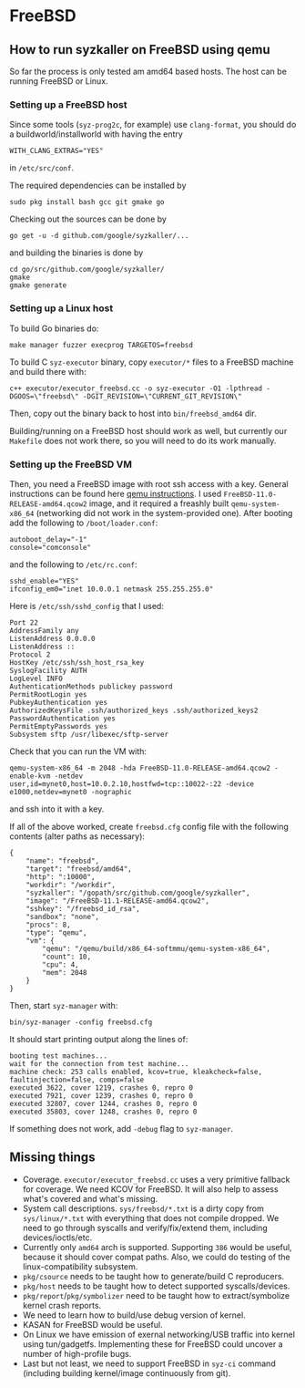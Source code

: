 # FreeBSD

## How to run syzkaller on FreeBSD using qemu

So far the process is only tested am amd64 based hosts.
The host can be running FreeBSD or Linux.

### Setting up a FreeBSD host

Since some tools (`syz-prog2c`, for example) use `clang-format`, you should
do a buildworld/installworld with having the entry
```
WITH_CLANG_EXTRAS="YES"
```
in `/etc/src/conf`.

The required dependencies can be installed by
```
sudo pkg install bash gcc git gmake go
```
Checking out the sources can be done by
```
go get -u -d github.com/google/syzkaller/...
```
and building the binaries is done by
```
cd go/src/github.com/google/syzkaller/
gmake
gmake generate
```

### Setting up a Linux host

To build Go binaries do:
```
make manager fuzzer execprog TARGETOS=freebsd
```
To build C `syz-executor` binary, copy `executor/*` files to a FreeBSD machine and build there with:
```
c++ executor/executor_freebsd.cc -o syz-executor -O1 -lpthread -DGOOS=\"freebsd\" -DGIT_REVISION=\"CURRENT_GIT_REVISION\"
```
Then, copy out the binary back to host into `bin/freebsd_amd64` dir.

Building/running on a FreeBSD host should work as well, but currently our `Makefile` does not work there, so you will need to do its work manually.

### Setting up the FreeBSD VM

Then, you need a FreeBSD image with root ssh access with a key. General instructions can be found here [qemu instructions](https://wiki.qemu.org/Hosts/BSD). I used `FreeBSD-11.0-RELEASE-amd64.qcow2` image, and it required a freashly built `qemu-system-x86_64` (networking did not work in the system-provided one). After booting add the following to `/boot/loader.conf`:
```
autoboot_delay="-1"
console="comconsole"
```
and the following to `/etc/rc.conf`:
```
sshd_enable="YES"
ifconfig_em0="inet 10.0.0.1 netmask 255.255.255.0"
```
Here is `/etc/ssh/sshd_config` that I used:
```
Port 22
AddressFamily any
ListenAddress 0.0.0.0
ListenAddress ::
Protocol 2
HostKey /etc/ssh/ssh_host_rsa_key
SyslogFacility AUTH
LogLevel INFO
AuthenticationMethods publickey password
PermitRootLogin yes
PubkeyAuthentication yes
AuthorizedKeysFile .ssh/authorized_keys .ssh/authorized_keys2
PasswordAuthentication yes
PermitEmptyPasswords yes
Subsystem sftp /usr/libexec/sftp-server
```

Check that you can run the VM with:
```
qemu-system-x86_64 -m 2048 -hda FreeBSD-11.0-RELEASE-amd64.qcow2 -enable-kvm -netdev user,id=mynet0,host=10.0.2.10,hostfwd=tcp::10022-:22 -device e1000,netdev=mynet0 -nographic
```
and ssh into it with a key.

If all of the above worked, create `freebsd.cfg` config file with the following contents (alter paths as necessary):
```
{
	"name": "freebsd",
	"target": "freebsd/amd64",
	"http": ":10000",
	"workdir": "/workdir",
	"syzkaller": "/gopath/src/github.com/google/syzkaller",
	"image": "/FreeBSD-11.1-RELEASE-amd64.qcow2",
	"sshkey": "/freebsd_id_rsa",
	"sandbox": "none",
	"procs": 8,
	"type": "qemu",
	"vm": {
		"qemu": "/qemu/build/x86_64-softmmu/qemu-system-x86_64",
		"count": 10,
		"cpu": 4,
		"mem": 2048
	}
}
```

Then, start `syz-manager` with:
```
bin/syz-manager -config freebsd.cfg
```
It should start printing output along the lines of:
```
booting test machines...
wait for the connection from test machine...
machine check: 253 calls enabled, kcov=true, kleakcheck=false, faultinjection=false, comps=false
executed 3622, cover 1219, crashes 0, repro 0
executed 7921, cover 1239, crashes 0, repro 0
executed 32807, cover 1244, crashes 0, repro 0
executed 35803, cover 1248, crashes 0, repro 0
```
If something does not work, add `-debug` flag to `syz-manager`.

## Missing things

- Coverage. `executor/executor_freebsd.cc` uses a very primitive fallback for coverage. We need KCOV for FreeBSD. It will also help to assess what's covered and what's missing.
- System call descriptions. `sys/freebsd/*.txt` is a dirty copy from `sys/linux/*.txt` with everything that does not compile dropped. We need to go through syscalls and verify/fix/extend them, including devices/ioctls/etc.
- Currently only `amd64` arch is supported. Supporting `386` would be useful, because it should cover compat paths. Also, we could do testing of the linux-compatibility subsystem.
- `pkg/csource` needs to be taught how to generate/build C reproducers.
- `pkg/host` needs to be taught how to detect supported syscalls/devices.
- `pkg/report`/`pkg/symbolizer` need to be taught how to extract/symbolize kernel crash reports.
- We need to learn how to build/use debug version of kernel.
- KASAN for FreeBSD would be useful.
- On Linux we have emission of exernal networking/USB traffic into kernel using tun/gadgetfs. Implementing these for FreeBSD could uncover a number of high-profile bugs.
- Last but not least, we need to support FreeBSD in `syz-ci` command (including building kernel/image continuously from git).
